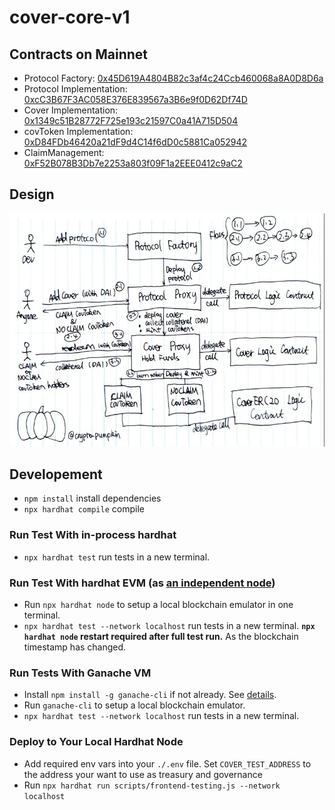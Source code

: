 # cover-core-v1

## Contracts on Mainnet
* Protocol Factory: [0x45D619A4804B82c3af4c24Ccb460068a8A0D8D6a](https://etherscan.io/address/0x45D619A4804B82c3af4c24Ccb460068a8A0D8D6a#code)
* Protocol Implementation: [0xcC3B67F3AC058E376E839567a3B6e9f0D62Df74D](https://etherscan.io/address/0xcC3B67F3AC058E376E839567a3B6e9f0D62Df74D#code)
* Cover Implementation: [0x1349c51B28772F725e193c21597C0a41A715D504](https://etherscan.io/address/0x1349c51B28772F725e193c21597C0a41A715D504#code)
* covToken Implementation: [0xD84FDb46420a21dF9d4C14f6dD0c5881Ca052942](https://etherscan.io/address/0xD84FDb46420a21dF9d4C14f6dD0c5881Ca052942#code)
* ClaimManagement: [0xF52B078B3Db7e2253a803f09F1a2EEE0412c9aC2](https://etherscan.io/address/0xF52B078B3Db7e2253a803f09F1a2EEE0412c9aC2#code)

## Design
![cover core design](https://github.com/COVERProtocol/cover-core-v1/blob/main/cover_core_v1_design.jpg)

## Developement
* `npm install` install dependencies
* `npx hardhat compile` compile

### Run Test With in-process hardhat
* `npx hardhat test` run tests in a new terminal.

### Run Test With hardhat EVM (as [an independent node](https://hardhat.dev/hardhat-evm/#connecting-to-hardhat-evm-from-wallets-and-other-software))
* Run `npx hardhat node` to setup a local blockchain emulator in one terminal.
* `npx hardhat test --network localhost` run tests in a new terminal.
 **`npx hardhat node` restart required after full test run.** As the blockchain timestamp has changed.


### Run Tests With Ganache VM
* Install `npm install -g ganache-cli` if not already. See [details](https://docs.nethereum.com/en/latest/ethereum-and-clients/ganache-cli/).
* Run `ganache-cli` to setup a local blockchain emulator.
* `npx hardhat test --network localhost` run tests in a new terminal.

### Deploy to Your Local Hardhat Node
* Add required env vars into your `./.env` file. Set `COVER_TEST_ADDRESS` to the address your want to use as treasury and governance
* Run `npx hardhat run scripts/frontend-testing.js --network localhost`
